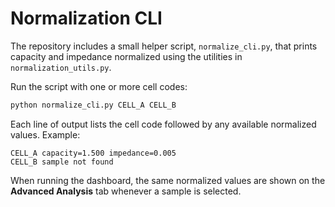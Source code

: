 # Normalization CLI

The repository includes a small helper script, `normalize_cli.py`, that prints
capacity and impedance normalized using the utilities in
`normalization_utils.py`.

Run the script with one or more cell codes:

```bash
python normalize_cli.py CELL_A CELL_B
```

Each line of output lists the cell code followed by any available normalized
values. Example:

```
CELL_A capacity=1.500 impedance=0.005
CELL_B sample not found
```

When running the dashboard, the same normalized values are shown on the
**Advanced Analysis** tab whenever a sample is selected.
